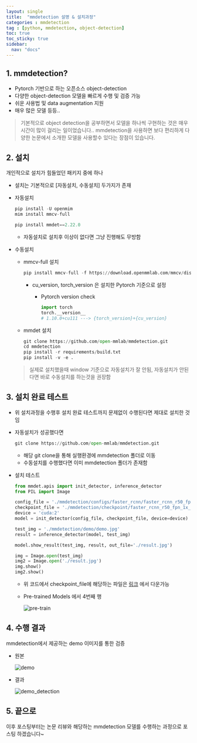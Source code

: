 ```yaml
---
layout: single
title:  "mmdetection 설명 & 설치과정"
categories : mmdetection
tag : [python, mmdetection, object-detection]
toc: true
toc_sticky: true
sidebar:
  nav: "docs"
---
```




## 1. mmdetection?

- Pytorch 기반으로 하는 오픈소스 object-detection 
- 다양한 object-detection 모델을 빠르게 수행 및 검증 가능
- 쉬운 사용법 및 data augmentation 지원
- 매우 많은 모델 등등..



> 기본적으로 object detection을 공부하면서 모델을 하나씩 구현하는 것은 매우 시간이 많이 걸리는 일이었습니다.. mmdetection을 사용하면 보다 편리하게 다양한 논문에서 소개한 모델을 사용할수 있다는 장점이 있습니다.



## 2. 설치

개인적으로 설치가 힘들었던 패키지 중에 하나



- 설치는 기본적으로 [자동설치, 수동설치] 두가지가 존재

- 자동설치

  ```python
  pip install -U openmim
  mim install mmcv-full
  
  pip install mmdet==2.22.0
  ```

  - 자동설치로 설치후 이상이 없다면 그냥 진행해도 무방함



- 수동설치

  - mmcv-full 설치

    ```python
    pip install mmcv-full -f https://download.openmmlab.com/mmcv/dist/{cu_version}/{torch_version}/index.html
    ```

    - cu_version, torch_version 은 설치한 Pytorch 기준으로 설정

      - Pytorch version check

        ```python
        import torch
        torch.__version__
        # 1.10.0+cu111 ---> {torch_version}+{cu_version} 
        ```

        
        
        

  - mmdet 설치
  
    ```python
    git clone https://github.com/open-mmlab/mmdetection.git
    cd mmdetection
    pip install -r requirements/build.txt
    pip install -v -e .
    ```

  

  

  > 실제로 설치했을때 window 기준으로 자동설치가 잘 안됨, 자동설치가 안된다면 바로 수동설치를 하는것을 권장함
  
  

## 3. 설치 완료 테스트

- 위 설치과정을 수행후 설치 완료 테스트까지 문제없이 수행된다면 제대로 설치한 것임

- 자동설치가 성공했다면 

  ```python
  git clone https://github.com/open-mmlab/mmdetection.git
  ```

  - 해당 git clone을 통해 실행환경에 mmdetection 폴더로 이동
  - 수동설치를 수행했다면 이미 mmdetection 폴더가 존재함

- 설치 테스트

  ```python
  from mmdet.apis import init_detector, inference_detector
  from PIL import Image
  
  config_file = './mmdetection/configs/faster_rcnn/faster_rcnn_r50_fpn_1x_coco.py'
  checkpoint_file = './mmdetection/checkpoint/faster_rcnn_r50_fpn_1x_coco_20200130-047c8118.pth'
  device = 'cuda:2'
  model = init_detector(config_file, checkpoint_file, device=device)
  
  test_img = './mmdetection/demo/demo.jpg'
  result = inference_detector(model, test_img)
  
  model.show_result(test_img, result, out_file='./result.jpg')
  
  img = Image.open(test_img)
  img2 = Image.open('./result.jpg')
  img.show()
  img2.show()
  ```

  

  - 위 코드에서 checkpoint_file에 해당하는 파일은 [링크](https://github.com/open-mmlab/mmdetection/tree/master/configs/faster_rcnn) 에서 다운가능

  - Pre-trained Models 에서 4번째 행
  
    ![pre-train](../images/2022-06-20-mmdetection1/pre-train.png)

## 4. 수행 결과

mmdetection에서 제공하는 demo 이미지를 통한 검증



- 원본

  ![demo](../images/2022-06-20-mmdetection1/demo.png)

- 결과

  ![demo_detection](../images/2022-06-20-mmdetection1/demo_detection.png)



## 5. 끝으로

이후 포스팅부터는 논문 리뷰와 해당하는 mmdetection 모델를 수행하는 과정으로 포스팅 하겠습니다~






